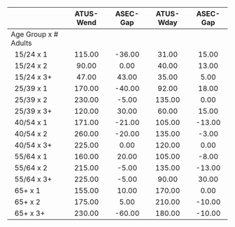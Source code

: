 
|                      |    ATUS-Wend |     ASEC-Gap |    ATUS-Wday |     ASEC-Gap |
| -------------------- | :----------: | :----------: | :----------: | :----------: |
| Age Group x # Adults |              |              |              |              |
| &nbsp;&nbsp;15/24 x 1 |       115.00 |       -36.00 |        31.00 |        15.00 |
| &nbsp;&nbsp;15/24 x 2 |        90.00 |         0.00 |        40.00 |        13.00 |
| &nbsp;&nbsp;15/24 x 3+ |        47.00 |        43.00 |        35.00 |         5.00 |
| &nbsp;&nbsp;25/39 x 1 |       170.00 |       -40.00 |        92.00 |        18.00 |
| &nbsp;&nbsp;25/39 x 2 |       230.00 |        -5.00 |       135.00 |         0.00 |
| &nbsp;&nbsp;25/39 x 3+ |       120.00 |        30.00 |        60.00 |        15.00 |
| &nbsp;&nbsp;40/54 x 1 |       171.00 |       -21.00 |       105.00 |       -13.00 |
| &nbsp;&nbsp;40/54 x 2 |       260.00 |       -20.00 |       135.00 |        -3.00 |
| &nbsp;&nbsp;40/54 x 3+ |       225.00 |         0.00 |       120.00 |         0.00 |
| &nbsp;&nbsp;55/64 x 1 |       160.00 |        20.00 |       105.00 |        -8.00 |
| &nbsp;&nbsp;55/64 x 2 |       215.00 |        -5.00 |       135.00 |       -13.00 |
| &nbsp;&nbsp;55/64 x 3+ |       225.00 |        -5.00 |        90.00 |        30.00 |
| &nbsp;&nbsp;65+ x 1  |       155.00 |        10.00 |       170.00 |         0.00 |
| &nbsp;&nbsp;65+ x 2  |       175.00 |         5.00 |       210.00 |       -10.00 |
| &nbsp;&nbsp;65+ x 3+ |       230.00 |       -60.00 |       180.00 |       -10.00 |

